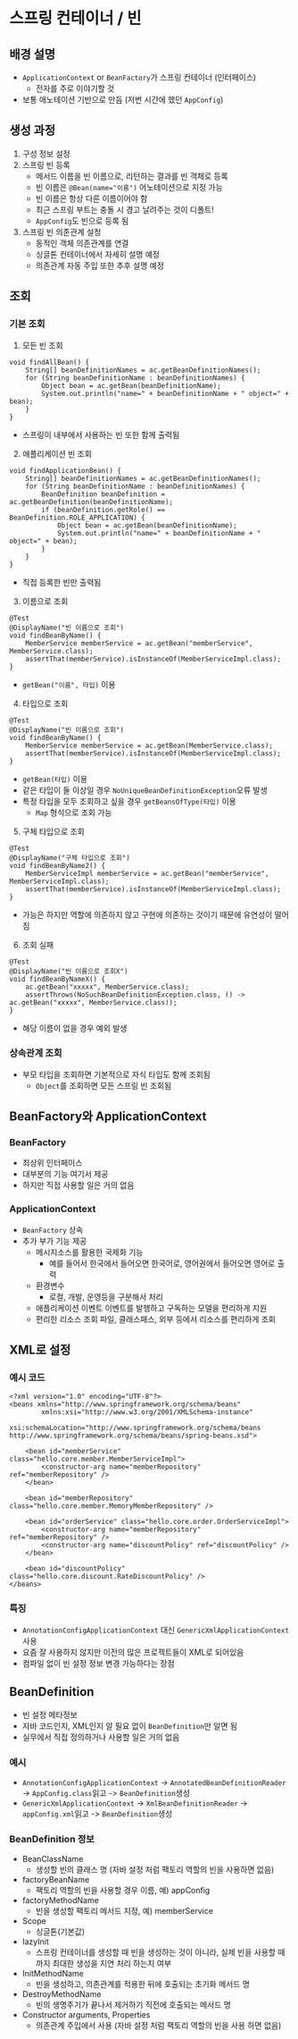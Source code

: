 # 스프링 컨테이너 / 빈
## 배경 설명
- `ApplicationContext` or `BeanFactory`가 스프링 컨테이너 (인터페이스)
   - 전자를 주로 이야기할 것
- 보통 애노테이션 기반으로 만듬 (저번 시간에 했던 `AppConfig`)
## 생성 과정
1. 구성 정보 설정
2. 스프링 빈 등록
   - 메서드 이름을 빈 이름으로, 리턴하는 결과를 빈 객체로 등록
   - 빈 이름은 `@Bean(name="이름")` 어노테이션으로 지정 가능
   - 빈 이름은 항상 다른 이름이어야 함
   - 최근 스프링 부트는 충돌 시 경고 날려주는 것이 디폴트!
   - `AppConfig`도 빈으로 등록 됨
3. 스프링 빈 의존관계 설정
   - 동적인 객체 의존관계를 연결
   - 싱글톤 컨테이너에서 자세히 설명 예정
   - 의존관계 자동 주입 또한 추후 설명 예정

## 조회
### 기본 조회
1. 모든 빈 조회
```
void findAllBean() {
    String[] beanDefinitionNames = ac.getBeanDefinitionNames();
    for (String beanDefinitionName : beanDefinitionNames) {
        Object bean = ac.getBean(beanDefinitionName);
        System.out.println("name=" + beanDefinitionName + " object=" + bean);
    }
}
```
- 스프링이 내부에서 사용하는 빈 또한 함께 출력됨
2. 애플리케이션 빈 조회
```
void findApplicationBean() {
    String[] beanDefinitionNames = ac.getBeanDefinitionNames();
    for (String beanDefinitionName : beanDefinitionNames) {
        BeanDefinition beanDefinition = ac.getBeanDefinition(beanDefinitionName);
        if (beanDefinition.getRole() == BeanDefinition.ROLE_APPLICATION) {
            Object bean = ac.getBean(beanDefinitionName);
            System.out.println("name=" + beanDefinitionName + " object=" + bean);
        }
    } 
}
```
- 직접 등록한 빈만 출력됨
3. 이름으로 조회
```
@Test
@DisplayName("빈 이름으로 조회")
void findBeanByName() {
    MemberService memberService = ac.getBean("memberService", MemberService.class);
    assertThat(memberService).isInstanceOf(MemberServiceImpl.class);
}
```
- `getBean("이름", 타입)` 이용
4. 타입으로 조회
```
@Test
@DisplayName("빈 이름으로 조회")
void findBeanByName() {
    MemberService memberService = ac.getBean(MemberService.class);
    assertThat(memberService).isInstanceOf(MemberServiceImpl.class);
}
```
- `getBean(타입)` 이용
- 같은 타입이 둘 이상일 경우 `NoUniqueBeanDefinitionException`오류 발생
- 특정 타입을 모두 조회하고 싶을 경우 `getBeansOfType(타입)` 이용
   - `Map` 형식으로 조회 가능
5. 구체 타입으로 조회
```
@Test
@DisplayName("구체 타입으로 조회")
void findBeanByName2() {
    MemberServiceImpl memberService = ac.getBean("memberService", MemberServiceImpl.class);
    assertThat(memberService).isInstanceOf(MemberServiceImpl.class);
}
```
- 가능은 하지만 역할에 의존하지 않고 구현에 의존하는 것이기 때문에 유연성이 떨어짐
6. 조회 실패
```
@Test
@DisplayName("빈 이름으로 조회X")
void findBeanByNameX() {
    ac.getBean("xxxxx", MemberService.class);
    assertThrows(NoSuchBeanDefinitionException.class, () -> ac.getBean("xxxxx", MemberService.class));
}
```
- 해당 이름이 없을 경우 예외 발생
### 상속관계 조회
- 부모 타입을 조회하면 기본적으로 자식 타입도 함께 조회됨
  - `Object`를 조회하면 모든 스프링 빈 조회됨

## BeanFactory와 ApplicationContext
### BeanFactory
- 최상위 인터페이스
- 대부분의 기능 여기서 제공
- 하지만 직접 사용할 일은 거의 없음
### ApplicationContext
- `BeanFactory` 상속
- 추가 부가 기능 제공
   - 메시지소스를 활용한 국제화 기능
      - 예를 들어서 한국에서 들어오면 한국어로, 영어권에서 들어오면 영어로 출력
   - 환경변수
      - 로컬, 개발, 운영등을 구분해서 처리
   - 애플리케이션 이벤트
      이벤트를 발행하고 구독하는 모델을 편리하게 지원
   - 편리한 리소스 조회
      파일, 클래스패스, 외부 등에서 리소스를 편리하게 조회

## XML로 설정
### 예시 코드
```
<?xml version="1.0" encoding="UTF-8"?>
<beans xmlns="http://www.springframework.org/schema/beans"
        xmlns:xsi="http://www.w3.org/2001/XMLSchema-instance"
        xsi:schemaLocation="http://www.springframework.org/schema/beans http://www.springframework.org/schema/beans/spring-beans.xsd">
     
    <bean id="memberService" class="hello.core.member.MemberServiceImpl">
        <constructor-arg name="memberRepository" ref="memberRepository" />
    </bean>
    
    <bean id="memberRepository" class="hello.core.member.MemoryMemberRepository" />
    
    <bean id="orderService" class="hello.core.order.OrderServiceImpl">
        <constructor-arg name="memberRepository" ref="memberRepository" />
        <constructor-arg name="discountPolicy" ref="discountPolicy" />
    </bean>
    
    <bean id="discountPolicy" class="hello.core.discount.RateDiscountPolicy" />
</beans>
```
### 특징
- `AnnotationConfigApplicationContext` 대신 `GenericXmlApplicationContext` 사용
- 요즘 잘 사용하지 않지만 이전의 많은 프로젝트들이 XML로 되어있음
- 컴파일 없이 빈 설정 정보 변경 가능하다는 장점

## BeanDefinition
- 빈 설정 메타정보
- 자바 코드인지, XML인지 알 필요 없이 `BeanDefinition`만 알면 됨
- 실무에서 직접 정의하거나 사용할 일은 거의 없음
### 예시
- `AnnotationConfigApplicationContext` -> `AnnotatedBeanDefinitionReader` -> `AppConfig.class`읽고 -> `BeanDefinition`생성
- `GenericXmlApplicationContext` -> `XmlBeanDefinitionReader` -> `appConfig.xml`읽고 -> `BeanDefinition`생성
### BeanDefinition 정보
- BeanClassName
   - 생성할 빈의 클래스 명 (자바 설정 처럼 팩토리 역할의 빈을 사용하면 없음)
- factoryBeanName
   - 팩토리 역할의 빈을 사용할 경우 이름, 예) appConfig 
- factoryMethodName
   - 빈을 생성할 팩토리 메서드 지정, 예) memberService
- Scope
   - 싱글톤(기본값)
- lazyInit
   - 스프링 컨테이너를 생성할 때 빈을 생성하는 것이 아니라, 실제 빈을 사용할 때 까지 최대한 생성을 지연 처리 하는지 여부
- InitMethodName
   - 빈을 생성하고, 의존관계를 적용한 뒤에 호출되는 초기화 메서드 명
- DestroyMethodName
   - 빈의 생명주기가 끝나서 제거하기 직전에 호출되는 메서드 명
- Constructor arguments, Properties
   - 의존관계 주입에서 사용 (자바 설정 처럼 팩토리 역할의 빈을 사용 하면 없음)
